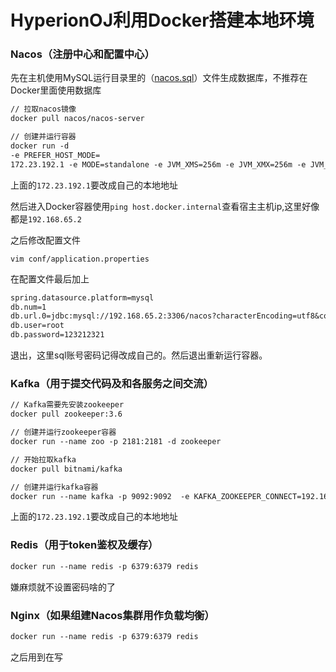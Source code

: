 # HyperionOJ利用Docker搭建本地环境



### Nacos（注册中心和配置中心）

先在主机使用MySQL运行目录里的（[nacos.sql](./nacos.sql)）文件生成数据库，不推荐在Docker里面使用数据库

```dockerfile
// 拉取nacos镜像
docker pull nacos/nacos-server

// 创建并运行容器
docker run -d 
-e PREFER_HOST_MODE=
172.23.192.1 -e MODE=standalone -e JVM_XMS=256m -e JVM_XMX=256m -e JVM_XMN=128m -p 8848:8848 --name nacos --restart=always nacos/nacos-server
```

上面的`172.23.192.1`要改成自己的本地地址

然后进入Docker容器使用`ping host.docker.internal`查看宿主主机ip,这里好像都是`192.168.65.2`

之后修改配置文件

`vim conf/application.properties`

在配置文件最后加上

```dockerfile
spring.datasource.platform=mysql
db.num=1
db.url.0=jdbc:mysql://192.168.65.2:3306/nacos?characterEncoding=utf8&connectTimeout=1000&socketTimeout=3000&autoReconnect=true&serverTimezone=GMT%2B8
db.user=root
db.password=123212321
```

退出，这里sql账号密码记得改成自己的。然后退出重新运行容器。



### Kafka（用于提交代码及和各服务之间交流）

```dockerfile
// Kafka需要先安装zookeeper
docker pull zookeeper:3.6

// 创建并运行zookeeper容器
docker run --name zoo -p 2181:2181 -d zookeeper

// 开始拉取kafka
docker pull bitnami/kafka

// 创建并运行kafka容器
docker run --name kafka -p 9092:9092  -e KAFKA_ZOOKEEPER_CONNECT=192.168.1.101:2181 -e ALLOW_PLAINTEXT_LISTENER=yes -e KAFKA_ADVERTISED_LISTENERS=PLAINTEXT://localhost:9092 -e KAFKA_LISTENERS=PLAINTEXT://0.0.0.0:9092 -d  bitnami/kafka
```

上面的`172.23.192.1`要改成自己的本地地址



### Redis（用于token鉴权及缓存）

```dockerfile
docker run --name redis -p 6379:6379 redis
```

嫌麻烦就不设置密码啥的了



### Nginx（如果组建Nacos集群用作负载均衡）

```dockerfile
docker run --name redis -p 6379:6379 redis
```

之后用到在写